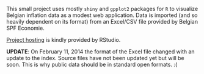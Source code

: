 This small project uses mostly `shiny` and `gpplot2` packages for `R` to visualize Belgian inflation data as a modest web application. Data is imported (and so heavily dependent on its format) from an Excel/CSV file provided by Belgian SPF Economie.

[Project hosting](http://spark.rstudio.com/rytis/inflation) is kindly provided by RStudio.

**UPDATE**: On February 11, 2014 the format of the Excel file changed with an update to the index. Source files have not been updated yet but will be soon. This is why public data should be in standard open formats. :(
